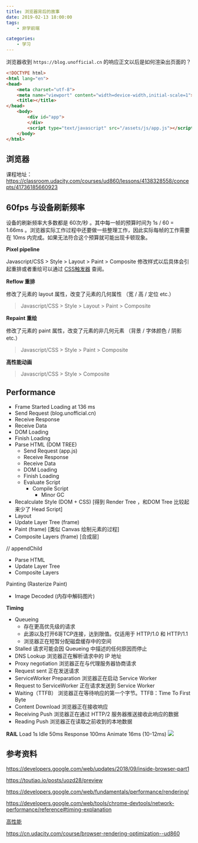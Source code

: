 ```yaml
---
title: 浏览器背后的故事
date: 2019-02-13 18:00:00
tags:
    - 非学前端

categories:
    - 学习
---
```


浏览器收到 `https://blog.unofficial.cn` 的响应正文以后是如何渲染出页面的？

```html
<!DOCTYPE html>
<html lang="en">
<head>
    <meta charset="utf-8">
    <meta name="viewport" content="width=device-width,initial-scale=1">
    <title></title>
</head>
    <body>
        <div id="app">
        </div>
        <script type="text/javascript" src="/assets/js/app.js"></script>
    </body>
</html>
```
## 浏览器
课程地址： https://classroom.udacity.com/courses/ud860/lessons/4138328558/concepts/41736185660923

## 60fps 与设备刷新频率
设备的刷新频率大多数都是 60次/秒 。其中每一帧的预算时间为 1s / 60 = 1.66ms 。浏览器实际工作过程中还要做一些整理工作，因此实际每帧的工作需要在 10ms 内完成。如果无法符合这个预算就可能出现卡顿现象。

**Pixel pipeline**

Javascript/CSS > Style > Layout > Paint > Composite
修改样式以后具体会引起重排或者重绘可以通过 [CSS触发器](https://csstriggers.com/) 查阅。

**Reflow 重排**

修改了元素的 layout 属性，改变了元素的几何属性 （宽 / 高 / 定位 etc.）
> Javascript/CSS > Style > Layout > Paint > Composite

**Repaint 重绘**

修改了元素的 paint 属性，改变了元素的非几何元素 （背景 / 字体颜色 / 阴影 etc.）
> Javascript/CSS > Style > Paint > Composite

**高性能动画**

> Javascript/CSS > Style > Composite

## Performance
* Frame Started Loading at 136 ms
* Send Request (blog.unofficial.cn)
* Receive Response
* Receive Data
* DOM Loading
* Finish Loading
* Parse HTML (DOM TREE)
    * Send Request (app.js)
    * Receive Response
    * Receive Data
    * DOM Loading
    * Finish Loading
    * Evaluate Script
        * Compile Script
            * Minor GC
* Recalculate Style (DOM + CSS) [得到 Render Tree ，和DOM Tree 比较起来少了 Head Script]
* Layout
* Update Layer Tree (frame)
* Paint (frame) [类似 Canvas 绘制元素的过程]
* Composite Layers (frame) [合成层]

// appendChild
* Parse HTML
* Update Layer Tree
* Composite Layers


Painting (Rasterize Paint)

* Image Decoded (内存中解码图片)

**Timing**  

* Queueing
    * 存在更高优先级的请求
    * 此源以及打开6哥TCP连接，达到限值。仅适用于 HTTP/1.0 和 HTTP/1.1
    * 浏览器正在短暂分配磁盘缓存中的空间
* Stalled 请求可能会因 Queueing 中描述的任何原因而停止
* DNS Lookup 浏览器正在解析请求中的 IP 地址
* Proxy negotiation 浏览器正在与代理服务器协商请求
* Request sent 正在发送请求
* ServiceWorker Preparation 浏览器正在启动 Service Worker
* Request to ServiceWorker 正在请求发送到 Service Worker
* Waiting（TTFB） 浏览器正在等待响应的第一个字节。TTFB：Time To First Byte
* Content Download 浏览器正在接收响应
* Receiving Push 浏览器正在通过 HTTP/2 服务器推送接收此响应的数据
* Reading Push 浏览器正在读取之前收到的本地数据

**RAIL**
Load 1s
Idle 50ms
Response 100ms
Animate 16ms (10-12ms)
![](http://udacity.github.io/60fps/images/time-table.jpg)


## 参考资料
https://developers.google.com/web/updates/2018/09/inside-browser-part1

https://toutiao.io/posts/uozd28/preview

https://developers.google.com/web/fundamentals/performance/rendering/

https://developers.google.com/web/tools/chrome-devtools/network-performance/reference#timing-explanation

[高性能](https://developers.google.com/web/fundamentals/performance/rendering/stick-to-compositor-only-properties-and-manage-layer-count)

https://cn.udacity.com/course/browser-rendering-optimization--ud860